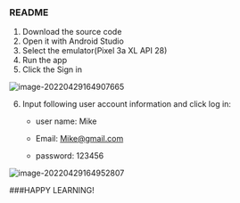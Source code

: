 ### README

1. Download the source code
2. Open it with Android Studio
3. Select the emulator(Pixel 3a XL API 28)
4. Run the app
5. Click the Sign in

![image-20220429164907665](https://tva1.sinaimg.cn/large/e6c9d24ely1h1qrlktsnwj208o0ga74q.jpg)

6. Input following user account information and click log in: 

   - user name: Mike

   - Email: Mike@gmail.com

   - password: 123456

![image-20220429164952807](https://tva1.sinaimg.cn/large/e6c9d24ely1h1qrlod2fwj208o0h7dfy.jpg)



###HAPPY LEARNING!

